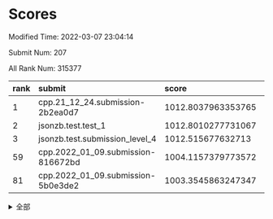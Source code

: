 # Scores

Modified Time: 2022-03-07 23:04:14

Submit Num: 207

All Rank Num: 315377

| rank |               submit               |       score        |       sigma        | pk_num |
| :--- | :--------------------------------- | :----------------- | :----------------- | :----- |
| 1    | cpp.21_12_24.submission-2b2ea0d7   | 1012.8037963353765 | 0.811788342474695  | 6095   |
| 2    | jsonzb.test.test_1                 | 1012.8010277731067 | 0.8177403771957816 | 6094   |
| 3    | jsonzb.test.submission_level_4     | 1012.515677632713  | 0.8126434382464511 | 6091   |
| 59   | cpp.2022_01_09.submission-816672bd | 1004.1157379773572 | 0.7209832288535998 | 6093   |
| 81   | cpp.2022_01_09.submission-5b0e3de2 | 1003.3545863247347 | 0.7048932403490393 | 6096   |


<details>
<summary>全部</summary>

| rank |                 submit                 |       score        |       sigma        | pk_num |
| :--- | :------------------------------------- | :----------------- | :----------------- | :----- |
| 1    | cpp.21_12_24.submission-2b2ea0d7       | 1012.8037963353765 | 0.811788342474695  | 6095   |
| 2    | jsonzb.test.test_1                     | 1012.8010277731067 | 0.8177403771957816 | 6094   |
| 3    | jsonzb.test.submission_level_4         | 1012.515677632713  | 0.8126434382464511 | 6091   |
| 4    | gobigger.level_3.submission_level_3_38 | 1011.4507455190395 | 0.7838868107652106 | 6093   |
| 5    | gobigger.level_3.submission_level_3_44 | 1011.2114550655381 | 0.7545923350469785 | 6097   |
| 6    | gobigger.level_3.submission_level_3_11 | 1011.055750233436  | 0.7877205111968008 | 6089   |
| 7    | gobigger.level_3.submission_level_3_17 | 1011.0274814701855 | 0.7694110270903766 | 6092   |
| 8    | gobigger.level_3.submission_level_3_46 | 1011.0185638835881 | 0.7622827847247589 | 6089   |
| 9    | gobigger.level_3.submission_level_3_36 | 1010.9934209512368 | 0.7793197273879093 | 6096   |
| 10   | gobigger.level_3.submission_level_3_39 | 1010.8756466394096 | 0.7664170642235647 | 6094   |
| 11   | gobigger.level_3.submission_level_3_42 | 1010.7275451539359 | 0.7923749462479756 | 6094   |
| 12   | gobigger.level_3.submission_level_3_19 | 1010.6955675159353 | 0.7536500758646347 | 6094   |
| 13   | gobigger.level_3.submission_level_3_31 | 1010.6894517273175 | 0.7830360065648864 | 6093   |
| 14   | gobigger.level_3.submission_level_3_43 | 1010.5901615609944 | 0.769637215140152  | 6100   |
| 15   | gobigger.level_3.submission_level_3_33 | 1010.4568403042034 | 0.7329493679424584 | 6092   |
| 16   | gobigger.level_3.submission_level_3_10 | 1010.3910561446595 | 0.769266622258761  | 6090   |
| 17   | gobigger.level_3.submission_level_3_30 | 1010.3566860921945 | 0.7554842403863262 | 6094   |
| 18   | gobigger.level_3.submission_level_3_22 | 1010.3289202406568 | 0.7484203729339509 | 6099   |
| 19   | gobigger.level_3.submission_level_3_23 | 1010.2854551686446 | 0.746210206870008  | 6095   |
| 20   | gobigger.level_3.submission_level_3_4  | 1010.2702692362574 | 0.7795050806084715 | 6093   |
| 21   | gobigger.level_3.submission_level_3_14 | 1010.2551606219093 | 0.7742762641685318 | 6094   |
| 22   | gobigger.level_3.submission_level_3_49 | 1010.2283553379868 | 0.7481199243142805 | 6096   |
| 23   | gobigger.level_3.submission_level_3_2  | 1010.2269224413922 | 0.7684051415560225 | 6095   |
| 24   | gobigger.level_3.submission_level_3_21 | 1010.220064431783  | 0.7642988195933014 | 6091   |
| 25   | gobigger.level_3.submission_level_3_6  | 1010.124645811506  | 0.7603553607888871 | 6090   |
| 26   | gobigger.level_3.submission_level_3_13 | 1010.0903989922845 | 0.7627996248179865 | 6095   |
| 27   | gobigger.level_3.submission_level_3_16 | 1010.0357345230894 | 0.7544767482235083 | 6097   |
| 28   | gobigger.level_3.submission_level_3_26 | 1009.9721109376051 | 0.7467101760446274 | 6094   |
| 29   | gobigger.level_3.submission_level_3_7  | 1009.9169365015001 | 0.7691644190625391 | 6092   |
| 30   | gobigger.level_3.submission_level_3_40 | 1009.8701708420376 | 0.735172444809243  | 6095   |
| 31   | gobigger.level_3.submission_level_3_48 | 1009.6787034513446 | 0.7719603099578919 | 6097   |
| 32   | gobigger.level_3.submission_level_3_1  | 1009.6567723886809 | 0.7480389920217062 | 6095   |
| 33   | gobigger.level_3.submission_level_3_5  | 1009.4899455038317 | 0.750619690637179  | 6096   |
| 34   | gobigger.level_3.submission_level_3_41 | 1009.3794989553329 | 0.7617685703091307 | 6094   |
| 35   | gobigger.level_3.submission_level_3_9  | 1009.3452511000683 | 0.7737394930553289 | 6092   |
| 36   | gobigger.level_3.submission_level_3_47 | 1009.3258645082268 | 0.780278585512228  | 6095   |
| 37   | gobigger.level_3.submission_level_3_0  | 1009.3111279383853 | 0.7495319887841568 | 6094   |
| 38   | gobigger.level_3.submission_level_3_3  | 1009.297248002537  | 0.7462341812631369 | 6087   |
| 39   | gobigger.level_3.submission_level_3_24 | 1009.2970366136639 | 0.7618223582903508 | 6097   |
| 40   | gobigger.level_3.submission_level_3_34 | 1009.2767803631737 | 0.7574200966547826 | 6098   |
| 41   | gobigger.level_3.submission_level_3_35 | 1009.2340241977624 | 0.7401910883078312 | 6090   |
| 42   | gobigger.level_3.submission_level_3_28 | 1009.103382530718  | 0.7523837177376194 | 6093   |
| 43   | gobigger.level_3.submission_level_3_20 | 1009.074505109784  | 0.7668368167202065 | 6092   |
| 44   | gobigger.level_3.submission_level_3_15 | 1009.0613384278121 | 0.7684369899448872 | 6092   |
| 45   | gobigger.level_3.submission_level_3_8  | 1008.9973434035259 | 0.754159988963702  | 6095   |
| 46   | gobigger.level_3.submission_level_3_27 | 1008.9175049404901 | 0.7474196005720363 | 6093   |
| 47   | gobigger.level_3.submission_level_3_37 | 1008.8879063818595 | 0.7561181951257682 | 6094   |
| 48   | gobigger.level_3.submission_level_3_29 | 1008.8664500398567 | 0.738411172285657  | 6091   |
| 49   | gobigger.level_3.submission_level_3_32 | 1008.8174636030586 | 0.7412604481091646 | 6089   |
| 50   | gobigger.level_3.submission_level_3_12 | 1008.4802656650526 | 0.7566560188415218 | 6095   |
| 51   | gobigger.level_3.submission_level_3_18 | 1008.3197700257599 | 0.7502492186651839 | 6094   |
| 52   | gobigger.level_3.submission_level_3_25 | 1008.2421318603144 | 0.7343044815130888 | 6089   |
| 53   | gobigger.level_3.submission_level_3_45 | 1008.1558228183219 | 0.7503763909370248 | 6090   |
| 54   | gobigger.level_1.submission_level_1_32 | 1005.0827639366241 | 0.7171541363375215 | 6091   |
| 55   | gobigger.level_1.submission_level_1_10 | 1004.6251042749768 | 0.7265990719474829 | 6097   |
| 56   | gobigger.level_1.submission_level_1_44 | 1004.6062937505171 | 0.7137704509549684 | 6095   |
| 57   | gobigger.level_1.submission_level_1_31 | 1004.5455348192584 | 0.7234982098118302 | 6091   |
| 58   | gobigger.level_1.submission_level_1_12 | 1004.4615302581595 | 0.7178437244380615 | 6094   |
| 59   | cpp.2022_01_09.submission-816672bd     | 1004.1157379773572 | 0.7209832288535998 | 6093   |
| 60   | gobigger.level_1.submission_level_1_26 | 1004.10129903897   | 0.7172926073183319 | 6092   |
| 61   | gobigger.level_1.submission_level_1_34 | 1004.0783790432731 | 0.711858918505659  | 6094   |
| 62   | gobigger.level_1.submission_level_1_21 | 1003.9838227469104 | 0.7147242332961783 | 6096   |
| 63   | gobigger.level_1.submission_level_1_36 | 1003.9708529342801 | 0.7142217209839921 | 6093   |
| 64   | gobigger.level_1.submission_level_1_13 | 1003.9174408117594 | 0.7152830365875331 | 6096   |
| 65   | gobigger.level_1.submission_level_1_5  | 1003.9015649173176 | 0.7225773698069303 | 6093   |
| 66   | gobigger.level_1.submission_level_1_14 | 1003.8927481237906 | 0.7227123153189932 | 6097   |
| 67   | gobigger.level_1.submission_level_1_46 | 1003.8708070278695 | 0.7300143387924727 | 6095   |
| 68   | gobigger.level_1.submission_level_1_8  | 1003.8610648269781 | 0.7108393095247804 | 6096   |
| 69   | gobigger.level_1.submission_level_1_18 | 1003.7940845004672 | 0.7057224514834414 | 6095   |
| 70   | gobigger.level_1.submission_level_1_4  | 1003.7860966492825 | 0.7210296586981704 | 6090   |
| 71   | gobigger.level_1.submission_level_1_47 | 1003.7757253986211 | 0.7123935425744984 | 6096   |
| 72   | gobigger.level_1.submission_level_1_39 | 1003.7152305303581 | 0.715929926477832  | 6100   |
| 73   | gobigger.level_1.submission_level_1_3  | 1003.6866284374571 | 0.7190726581830653 | 6096   |
| 74   | gobigger.level_1.submission_level_1_40 | 1003.6773617080639 | 0.7146125945104105 | 6099   |
| 75   | gobigger.level_1.submission_level_1_45 | 1003.670020737912  | 0.7064258147715585 | 6100   |
| 76   | gobigger.level_1.submission_level_1_42 | 1003.6657254378256 | 0.7142652183173573 | 6093   |
| 77   | gobigger.level_1.submission_level_1_49 | 1003.4804677196062 | 0.7182449010122601 | 6093   |
| 78   | gobigger.level_1.submission_level_1_37 | 1003.4055577920088 | 0.7086479033674168 | 6096   |
| 79   | gobigger.level_1.submission_level_1_29 | 1003.3696137713442 | 0.7223292972873678 | 6094   |
| 80   | gobigger.level_1.submission_level_1_22 | 1003.3671256513144 | 0.7177377120229961 | 6095   |
| 81   | cpp.2022_01_09.submission-5b0e3de2     | 1003.3545863247347 | 0.7048932403490393 | 6096   |
| 82   | gobigger.level_1.submission_level_1_1  | 1003.3246720132826 | 0.7228137993529141 | 6098   |
| 83   | gobigger.level_1.submission_level_1_38 | 1003.2692608079957 | 0.7234887976197776 | 6091   |
| 84   | gobigger.level_1.submission_level_1_19 | 1003.2636500167988 | 0.7177604920013073 | 6097   |
| 85   | gobigger.level_1.submission_level_1_0  | 1003.2542254488975 | 0.7125083988568606 | 6091   |
| 86   | gobigger.level_1.submission_level_1_17 | 1003.1956773517486 | 0.7229262042636707 | 6092   |
| 87   | gobigger.level_1.submission_level_1_25 | 1003.149865580414  | 0.7152015336537285 | 6093   |
| 88   | gobigger.level_1.submission_level_1_33 | 1003.1315685244257 | 0.7143066491034343 | 6091   |
| 89   | gobigger.level_1.submission_level_1_27 | 1003.1216917405123 | 0.7159873560541197 | 6097   |
| 90   | gobigger.level_1.submission_level_1_23 | 1003.0821367848124 | 0.7238736389713171 | 6097   |
| 91   | gobigger.level_1.submission_level_1_24 | 1002.9729571312919 | 0.7076375714718651 | 6088   |
| 92   | gobigger.level_1.submission_level_1_11 | 1002.9452275081284 | 0.713334750975582  | 6090   |
| 93   | gobigger.level_1.submission_level_1_48 | 1002.8552746102307 | 0.7161330857196989 | 6097   |
| 94   | gobigger.level_1.submission_level_1_30 | 1002.7918236209714 | 0.7224957533448311 | 6097   |
| 95   | gobigger.level_1.submission_level_1_41 | 1002.7186549653064 | 0.7144842144619898 | 6092   |
| 96   | gobigger.level_1.submission_level_1_9  | 1002.6786415843866 | 0.7075454762470977 | 6092   |
| 97   | gobigger.level_1.submission_level_1_20 | 1002.4950297717502 | 0.7116818883934268 | 6094   |
| 98   | gobigger.level_1.submission_level_1_7  | 1002.4718241524087 | 0.7133259459977536 | 6094   |
| 99   | gobigger.level_1.submission_level_1_43 | 1002.370624383071  | 0.7162683340030593 | 6096   |
| 100  | gobigger.level_1.submission_level_1_2  | 1002.1876508486262 | 0.7140579937326171 | 6086   |
| 101  | gobigger.level_1.submission_level_1_28 | 1002.175930820252  | 0.713189229490803  | 6096   |
| 102  | gobigger.level_1.submission_level_1_6  | 1001.9698758170937 | 0.7092776528386137 | 6090   |
| 103  | gobigger.level_1.submission_level_1_35 | 1001.9634986046307 | 0.7115585529207956 | 6093   |
| 104  | gobigger.level_1.submission_level_1_15 | 1001.9165143476699 | 0.7093638743266713 | 6096   |
| 105  | gobigger.level_1.submission_level_1_16 | 1001.716105299806  | 0.7157216095166687 | 6095   |
| 106  | gobigger.random.submission_random_8    | 998.0437101838322  | 0.7142325328026073 | 6098   |
| 107  | gobigger.random.submission_random_33   | 997.339636194381   | 0.7041609563608932 | 6092   |
| 108  | gobigger.random.submission_random_0    | 997.1503057943622  | 0.6969910852300271 | 6094   |
| 109  | gobigger.random.submission_random_9    | 997.0317056361685  | 0.7088204156039225 | 6092   |
| 110  | gobigger.random.submission_random_42   | 996.9851854428193  | 0.6928220600534921 | 6093   |
| 111  | gobigger.random.submission_random_16   | 996.9436174949792  | 0.7184362713720576 | 6092   |
| 112  | gobigger.random.submission_random_17   | 996.8986932260689  | 0.7063505762886048 | 6096   |
| 113  | gobigger.random.submission_random_36   | 996.7716911960314  | 0.6907654647437249 | 6091   |
| 114  | gobigger.random.submission_random_18   | 996.758033372756   | 0.6936180247234807 | 6097   |
| 115  | gobigger.random.submission_random_7    | 996.7421910282592  | 0.7213257654688355 | 6093   |
| 116  | gobigger.random.submission_random_30   | 996.6439471096727  | 0.7059626762473938 | 6094   |
| 117  | gobigger.random.submission_random_32   | 996.5755397099543  | 0.6938250886984039 | 6092   |
| 118  | gobigger.random.submission_random_26   | 996.5456219652498  | 0.7055011417689819 | 6095   |
| 119  | gobigger.random.submission_random_49   | 996.5087341123958  | 0.7065941626772644 | 6096   |
| 120  | gobigger.random.submission_random_44   | 996.4653020907252  | 0.7114128560059182 | 6092   |
| 121  | gobigger.random.submission_random_22   | 996.39662921439    | 0.7126453524093055 | 6093   |
| 122  | gobigger.random.submission_random_29   | 996.3480753374886  | 0.7063183310509493 | 6095   |
| 123  | gobigger.random.submission_random_41   | 996.3347656978908  | 0.7108695509698608 | 6094   |
| 124  | gobigger.random.submission_random_20   | 996.3260196990838  | 0.7041209843685547 | 6099   |
| 125  | gobigger.random.submission_random_23   | 996.3004707971621  | 0.7194724757415917 | 6096   |
| 126  | gobigger.random.submission_random_13   | 996.2976295134016  | 0.7028017385743943 | 6095   |
| 127  | gobigger.random.submission_random_40   | 996.2797427915257  | 0.7304191122410071 | 6093   |
| 128  | gobigger.random.submission_random_48   | 996.2402398451305  | 0.7025529402570557 | 6098   |
| 129  | gobigger.random.submission_random_5    | 996.1784358344147  | 0.71097115574069   | 6096   |
| 130  | gobigger.random.submission_random_6    | 996.1708673972539  | 0.7175246975602597 | 6092   |
| 131  | gobigger.random.submission_random_1    | 996.1701208643735  | 0.7046172418308175 | 6096   |
| 132  | gobigger.random.submission_random_11   | 996.1596306648108  | 0.7191481113989879 | 6098   |
| 133  | gobigger.random.submission_random_45   | 996.0906988201002  | 0.7068078662378954 | 6088   |
| 134  | gobigger.random.submission_random_28   | 996.077228562391   | 0.7039635988890487 | 6092   |
| 135  | gobigger.random.submission_random_31   | 995.9826966302763  | 0.7032216517496731 | 6098   |
| 136  | gobigger.random.submission_random_34   | 995.9523551552459  | 0.7006989451600815 | 6091   |
| 137  | gobigger.random.submission_random_43   | 995.9230673975891  | 0.7058678470705082 | 6092   |
| 138  | gobigger.random.submission_random_10   | 995.8842223193128  | 0.7171485635391378 | 6097   |
| 139  | gobigger.random.submission_random_3    | 995.8726136779644  | 0.7136031686417044 | 6092   |
| 140  | gobigger.random.submission_random_21   | 995.8373795438525  | 0.7127842206005817 | 6096   |
| 141  | gobigger.random.submission_random_38   | 995.814522045929   | 0.71814551276011   | 6094   |
| 142  | gobigger.random.submission_random_25   | 995.7626766659371  | 0.7068041422909088 | 6095   |
| 143  | gobigger.random.submission_random_27   | 995.7189791133499  | 0.7115201443621946 | 6095   |
| 144  | gobigger.random.submission_random_37   | 995.7064620892462  | 0.7081986363199859 | 6094   |
| 145  | gobigger.random.submission_random_12   | 995.5940731020665  | 0.7105715830166215 | 6094   |
| 146  | gobigger.random.submission_random_47   | 995.5797682366505  | 0.7104807084943633 | 6096   |
| 147  | gobigger.random.submission_random_46   | 995.4757257853131  | 0.7085520783537926 | 6097   |
| 148  | gobigger.random.submission_random_14   | 995.3991930526664  | 0.7086799417735351 | 6094   |
| 149  | gobigger.random.submission_random_15   | 995.2309520475699  | 0.7104975423673902 | 6094   |
| 150  | gobigger.random.submission_random_24   | 994.9911480421043  | 0.7220182773606962 | 6092   |
| 151  | gobigger.random.submission_random_39   | 994.9457722130129  | 0.7189204231100526 | 6099   |
| 152  | gobigger.random.submission_random_4    | 994.9191493701626  | 0.7009967157318014 | 6095   |
| 153  | gobigger.random.submission_random_2    | 994.3936353244078  | 0.7032589329704588 | 6090   |
| 154  | gobigger.random.submission_random_19   | 994.2760601851446  | 0.7168170264560978 | 6087   |
| 155  | gobigger.random.submission_random_35   | 994.0730124820959  | 0.7138321924700781 | 6098   |
| 156  | gobigger.level_2.submission_level_2_7  | 993.954101702386   | 0.7390785207331706 | 6094   |
| 157  | gobigger.level_2.submission_level_2_28 | 993.7584292739419  | 0.7463509912128823 | 6102   |
| 158  | gobigger.level_2.submission_level_2_25 | 993.7302446415737  | 0.725508541681125  | 6097   |
| 159  | gobigger.level_2.submission_level_2_48 | 993.6162608680921  | 0.7390886436135684 | 6095   |
| 160  | gobigger.level_2.submission_level_2_32 | 993.6128469972547  | 0.7465315559338253 | 6095   |
| 161  | gobigger.level_2.submission_level_2_43 | 993.6086377840815  | 0.7193367862297733 | 6097   |
| 162  | gobigger.level_2.submission_level_2_21 | 993.3600851476193  | 0.7299440344828277 | 6095   |
| 163  | gobigger.level_2.submission_level_2_33 | 993.3375501719645  | 0.7344343738073286 | 6093   |
| 164  | gobigger.level_2.submission_level_2_15 | 993.3265646172787  | 0.7416111625241214 | 6097   |
| 165  | gobigger.level_2.submission_level_2_34 | 993.2619193951114  | 0.7387758234105696 | 6096   |
| 166  | gobigger.level_2.submission_level_2_3  | 993.2222653736281  | 0.7370358958205627 | 6095   |
| 167  | gobigger.level_2.submission_level_2_36 | 992.9159225914904  | 0.7622115620593469 | 6095   |
| 168  | gobigger.level_2.submission_level_2_38 | 992.7665881350887  | 0.7346072322560484 | 6093   |
| 169  | gobigger.level_2.submission_level_2_42 | 992.6815918145022  | 0.7327650052449481 | 6091   |
| 170  | gobigger.level_2.submission_level_2_5  | 992.6698053743472  | 0.7354587292438338 | 6094   |
| 171  | gobigger.level_2.submission_level_2_49 | 992.6353240225079  | 0.7423626464669156 | 6098   |
| 172  | gobigger.level_2.submission_level_2_2  | 992.6211441922308  | 0.7389710871576198 | 6096   |
| 173  | gobigger.level_2.submission_level_2_39 | 992.5339195561322  | 0.7337194696673102 | 6098   |
| 174  | gobigger.level_2.submission_level_2_30 | 992.5104915184238  | 0.7378341785872773 | 6099   |
| 175  | gobigger.level_2.submission_level_2_18 | 992.4669026931489  | 0.7400180136103627 | 6097   |
| 176  | gobigger.level_2.submission_level_2_19 | 992.4656151108255  | 0.7526463687408581 | 6098   |
| 177  | gobigger.level_2.submission_level_2_26 | 992.4153880150782  | 0.7452498347593145 | 6096   |
| 178  | gobigger.level_2.submission_level_2_8  | 992.3926517966995  | 0.7384898446444638 | 6092   |
| 179  | gobigger.level_2.submission_level_2_47 | 992.2658735393026  | 0.7367063599695965 | 6096   |
| 180  | gobigger.level_2.submission_level_2_16 | 992.1450020224574  | 0.7531163923441987 | 6096   |
| 181  | gobigger.level_2.submission_level_2_4  | 991.985024297321   | 0.7628578759986367 | 6092   |
| 182  | gobigger.level_2.submission_level_2_27 | 991.9833549721876  | 0.7499716649384763 | 6095   |
| 183  | gobigger.level_2.submission_level_2_0  | 991.980770487337   | 0.7414061360808747 | 6091   |
| 184  | gobigger.level_2.submission_level_2_12 | 991.9633092782703  | 0.7533788167972807 | 6092   |
| 185  | gobigger.level_2.submission_level_2_23 | 991.9016994516544  | 0.7398367108748719 | 6093   |
| 186  | gobigger.level_2.submission_level_2_11 | 991.8685594060764  | 0.739301254853256  | 6097   |
| 187  | gobigger.level_2.submission_level_2_17 | 991.8287338905917  | 0.7535489088968105 | 6097   |
| 188  | gobigger.level_2.submission_level_2_14 | 991.7480438622656  | 0.7448237112058833 | 6096   |
| 189  | gobigger.level_2.submission_level_2_13 | 991.5498072965988  | 0.7515914895375081 | 6092   |
| 190  | gobigger.level_2.submission_level_2_10 | 991.5181804284937  | 0.7519831827022311 | 6096   |
| 191  | gobigger.level_2.submission_level_2_44 | 991.507162383054   | 0.7613826777626697 | 6097   |
| 192  | gobigger.level_2.submission_level_2_46 | 991.5022134402287  | 0.7352368017967436 | 6091   |
| 193  | gobigger.level_2.submission_level_2_41 | 991.4644648162124  | 0.7542250753827002 | 6095   |
| 194  | gobigger.level_2.submission_level_2_22 | 991.3633767436119  | 0.7610977417424984 | 6094   |
| 195  | gobigger.level_2.submission_level_2_45 | 991.321976394983   | 0.7386666223619078 | 6094   |
| 196  | gobigger.level_2.submission_level_2_9  | 991.1902333404388  | 0.761360684772106  | 6098   |
| 197  | gobigger.level_2.submission_level_2_1  | 991.1450193652212  | 0.7491449947113341 | 6098   |
| 198  | gobigger.level_2.submission_level_2_37 | 991.1310676874054  | 0.741759830642427  | 6097   |
| 199  | gobigger.level_2.submission_level_2_29 | 990.8145900923232  | 0.7665183196321441 | 6096   |
| 200  | gobigger.level_2.submission_level_2_31 | 990.7695248171121  | 0.7612546024263507 | 6093   |
| 201  | gobigger.level_2.submission_level_2_24 | 990.5047850112123  | 0.7551145282417278 | 6094   |
| 202  | gobigger.level_2.submission_level_2_6  | 990.265466129392   | 0.7812022386418862 | 6093   |
| 203  | gobigger.level_2.submission_level_2_35 | 990.0683807417524  | 0.7701944747590613 | 6098   |
| 204  | gobigger.level_2.submission_level_2_20 | 990.0659369092795  | 0.7713534600232247 | 6098   |
| 205  | gobigger.level_2.submission_level_2_40 | 989.831900048273   | 0.7526421791918162 | 6091   |
| 206  | gobigger.none.submission_none_1        | 978.778870783759   | 1.2656275868944569 | 6093   |
| 207  | gobigger.none.submission_none_0        | 976.5897996250491  | 1.4526671081199292 | 6089   |

</details>